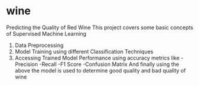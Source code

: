 # wine
Predicting the Quality of Red Wine
This project covers some basic concepts of Supervised Machine Learning 
1) Data Preprocessing 
2) Model Training using different Classification Techniques 
3) Accessing Trained Model Performance using accuracy metrics like
  -Precision
  -Recall
  -F1 Score
  -Confusion Matrix
  And finally using the above the model is used to determine good quality and bad quality of wine 
